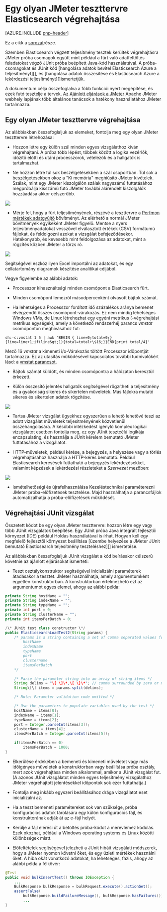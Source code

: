 <properties
   pageTitle="Egy olyan JMeter teszttervre végrehajtása Elasticsearch |} Microsoft Azure"
   description="Hogyan kell futtatni a teljesítmény a JMeter Elasticsearch az tesztek indítása"
   services=""
   documentationCenter="na"
   authors="dragon119"
   manager="bennage"
   editor=""
   tags=""/>

<tags
   ms.service="guidance"
   ms.devlang="na"
   ms.topic="article"
   ms.tgt_pltfrm="na"
   ms.workload="na"
   ms.date="09/22/2016"
   ms.author="masashin" />
   
# <a name="implementing-a-jmeter-test-plan-for-elasticsearch"></a>Egy olyan JMeter teszttervre Elasticsearch végrehajtása

[AZURE.INCLUDE [pnp-header](../../includes/guidance-pnp-header-include.md)]

Ez a cikk a [sorozat](guidance-elasticsearch.md)része. 

Szemben Elasticsearch végzett teljesítmény tesztek kerültek végrehajtásra JMeter próba csomagok együtt mint például a fürt való adatfeltöltés feladatokat végző JUnit próba beépített Java-kód használatával. A próba-csomagokat és JUnit kód [hangolása adatok bevitel Elasticsearch Azure a teljesítményt][], és [hangolása adatok összesítése és Elasticsearch Azure a lekérdezési teljesítményt][]ismertetjük.

A dokumentum célja összefoglalva a főbb funkciói nyert megépítése, és ezek futó tesztelje a tervek. Az [Ajánlott eljárások a JMeter](http://jmeter.apache.org/usermanual/best-practices.html) Apache JMeter webhely lapjának több általános tanácsok a hatékony használatához JMeter tartalmazza.

## <a name="implementing-a-jmeter-test-plan"></a>Egy olyan JMeter teszttervre végrehajtása

Az alábbiakban összefoglaljuk az elemeket, fontolja meg egy olyan JMeter teszttervre létrehozása:

- Hozzon létre egy külön szál minden egyes vizsgálathoz kíván végrehajtani. A próba több lépést, többek között a logika vezérlők, időzítő előtti és utáni processzorok, vételezők és a hallgatók is tartalmazhat.

- Ne hozzon létre túl sok beszélgetésekben a szál csoportban. Túl sok a beszélgetésekben okoz a "Ki memória" meghiúsító JMeter kivételek. Szálak, mint egy JMeter kiszolgálón szálak nagyszámú futtatásához megpróbálja kisszámú futó JMeter további alárendelt kiszolgálók hozzáadása akkor célszerűbb.

![](./media/guidance-elasticsearch/jmeter-testing1.png)

- Mérje fel, hogy a fürt teljesítményének, részévé a teszttervre a [Perfmon mértékek adatgyűjtő](http://jmeter-plugins.org/wiki/PerfMon/) bővítményt. Az elérhető a normál JMeter bővítmények egyikeként JMeter figyelő. Mentse a nyers teljesítményadatokat vesszővel elválasztott értékek (CSV) formátumú fájlokat, és feldolgozni azokat a vizsgálat befejeződésekor. Hatékonyabb, és kevesebb mint feldolgozása az adatokat, mint a rögzítés közben JMeter a törzs ró. 

![](./media/guidance-elasticsearch/jmeter-testing2.png)

Segítségével eszköz ilyen Excel importálni az adatokat, és egy cellatartomány diagramok készítése analitikai céljából.

Vegye figyelembe az alábbi adatok:

- Processzor kihasználtsági minden csomópont a Elasticsearch fürt.

- Minden csomópont lemezről másodpercenként olvasott bájtok számát.

- Ha lehetséges a Processzor fordított idő százalékos aránya bemenet elvégzendő összes csomópont-várakozás. Ez nem mindig lehetséges Windows VMs, de Linux létrehozhat egy egyéni metrikus (-végrehajtási metrikus egységek), amely a következő rendszerhéj parancs *vmstat* csomóponton meghívásához fut:

```Shell
sh:-c:vmstat 1 5 | awk 'BEGIN { line=0;total=0;}{line=line+1;if(line&gt;1){total=total+\$16;}}END{print total/4}'
```

Mező 16 *vmstat* a kimeneti i/o-Várakozás töltött Processzor időpontját tartalmazza. Ez az utasítás működésével kapcsolatos további tudnivalókért lásd: a [vmstat parancsot](http://linuxcommand.org/man_pages/vmstat8.html).

- Bájtok számát küldött, és minden csomópontra a hálózaton keresztül érkezett.

- Külön összesítő jelentés hallgatók segítségével rögzítheti a teljesítmény és a gyakoriság sikeres és sikertelen műveletek. Más fájlokra mutató sikeres és sikertelen adatok rögzítése.

![](./media/guidance-elasticsearch/jmeter-testing3.png)

- Tartsa JMeter vizsgálat ügyekhez egyszerűen a lehető lehetővé teszi az adott vizsgálat műveletek teljesítményének közvetlenül összehangolására. A későbbi intézkedést igénylő komplex logikai vizsgálatot esetben fontolja meg, ez egy JUnit tesztcélú logikája encapsulating, és használja a JUnit kérelem bemutató JMeter futtatásához a vizsgálatot.

- HTTP-műveletek, például kérése, a bejegyzés, a helyezése vagy a törlés végrehajtásához használja a HTTP-kérés bemutató. Például Elasticsearch keresések futtatható a bejegyzés lekérdezésekkel, valamint képzések a lekérdezési részleteket a *Szervezet* mezőben:

![](./media/guidance-elasticsearch/jmeter-testing4.png)

- Ismételhetőségi és újrafelhasználása Kezeléstechnikai paraméterezni JMeter próba-előfizetések tesztelése. Majd használhatja a parancsfájlok automatizálhatja a próba-előfizetések működését.

## <a name="implementing-a-junit-test"></a>Végrehajtási JUnit vizsgálat

Összetett kódot be egy olyan JMeter teszttervre: hozzon létre egy vagy több JUnit vizsgálatok beépítése. Egy JUnit próba Java integrált fejlesztői környezet (IDE) például Holdas használatával is írhat. Hogyan kell egy megfelelő fejlesztői környezet beállítása [üzembe helyezése a JMeter JUnit bemutató Elasticsearch teljesítmény teszteléshez][] ismertetése.

Az alábbiakban összefoglaljuk JUnit vizsgálat a kód beírásakor célszerű követnie az ajánlott eljárásokat ismerteti:

- Teszt osztálykonstruktor segítségével inicializálni paraméterek átadásakor a tesztet. JMeter használhatja, amely argumentumként egyetlen konstruktorban. A konstruktorban értelmezhető ezt az argumentumot egyes elemei, ahogy az alábbi példa:

```Java
private String hostName = "";
private String indexName = "";
private String typeName = "";
private int port = 0;
private String clusterName = "";
private int itemsPerBatch = 0;

/\* JUnit test class constructor \*/
public ElasticsearchLoadTest2(String params) {
    /* params is a string containing a set of comma separated values for:
        hostName
        indexName
        typeName
        port
        clustername
        itemsPerBatch
    */

    /* Parse the parameter string into an array of string items */
    String delims = "\[ \]\*,\[ \]\*"; // comma surrounded by zero or more spaces
    String\[\] items = params.split(delims);

    /* Note: Parameter validation code omitted */

    /* Use the parameters to populate variables used by the test */
    hostName = items[0];
    indexName = items[1];
    typeName = items[2];
    port = Integer.parseInt(items[3]);
    clusterName = items[4];
    itemsPerBatch = Integer.parseInt(items[5]);

    if(itemsPerBatch == 0)
        itemsPerBatch = 1000;
}
```

- Elkerülése érdekében a bemeneti és kimeneti műveletet vagy más időigényes műveletek a konstruktorban vagy beállítása próba osztály, mert azok végrehajtása minden alkalommal, amikor a JUnit vizsgálat fut. (A azonos JUnit vizsgálatot minden egyes teljesítmény vizsgálathoz JMeter végrehajtott jelentésekkel időpontok sok ezer futtathatja.)

- Fontolja meg inkább egyszeri beállításához drága vizsgálatot eset inicializálni az.

- Ha a teszt bemeneti paramétereket sok van szüksége, próba konfigurációs adatok tárolására egy külön konfigurációs fájl, és konstruktorának adják át az e-fájl helyét.

- Kerülje a fájl elérési út a betöltés próba-kódot a merevlemez kódolás. Ezek okozhat, például a Windows operating systems és Linux közötti különbségek miatt.

- Előfeltételek segítségével jelezheti a JUnit hibáit vizsgálati módszerek, hogy a JMeter nyomon követni őket, és egy üzleti mértékek használni őket. A hiba okát vonatkozó adatokat, ha lehetséges, fázis, ahogy az alábbi példa a félkövér:

```Java
@Test
public void bulkInsertTest() throws IOException {
    ...
    BulkResponse bulkResponse = bulkRequest.execute().actionGet();
    assertFalse(
        bulkResponse.buildFailureMessage(), bulkResponse.hasFailures());
        ...
}
```


[Running Elasticsearch on Azure]: guidance-elasticsearch-running-on-azure.md
[Adatok bevitel Elasticsearch Azure a teljesítmény javítása]: guidance-elasticsearch-tuning-data-ingestion-performance.md
[Üzembe helyezése a JMeter JUnit bemutató Elasticsearch teljesítmény tesztelése]: guidance-elasticsearch-deploying-jmeter-junit-sampler.md
[Adatok összesítése és Elasticsearch Azure a lekérdezési teljesítmény javítása]: guidance-elasticsearch-tuning-data-aggregation-and-query-performance.md
